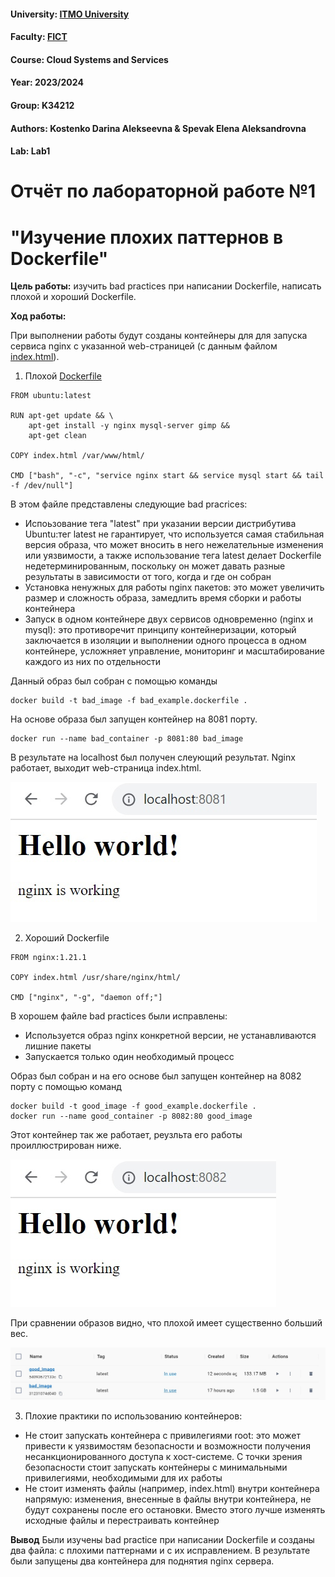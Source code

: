 #### University: [ITMO University](https://##3itmo.ru/ru/)
#### Faculty: [FICT](https://fict.itmo.ru)
#### Course: Cloud Systems and Services
#### Year: 2023/2024
#### Group: K34212
#### Authors: Kostenko Darina Alekseevna & Spevak Elena Aleksandrovna
#### Lab: Lab1

# **Отчёт по лабораторной работе №1**
# "Изучение плохих паттернов в Dockerfile"

**Цель работы:** изучить bad practices при написании Dockerfile, написать плохой и хороший Dockerfile.

**Ход работы:**

При выполнении работы будут созданы контейнеры для для запуска сервиса nginx с указанной web-страницей (с данным файлом [index.html](https://github.com/LenaSpevak/2023-2024_DevOps_Kostenko_Spevak/blob/main/lab1/Dockerfiles/index.html)).


1. Плохой [Dockerfile](https://github.com/LenaSpevak/2023-2024_DevOps_Kostenko_Spevak/blob/main/lab1/Dockerfiles/bad_example.dockerfile)

```
FROM ubuntu:latest

RUN apt-get update && \
    apt-get install -y nginx mysql-server gimp && 
    apt-get clean

COPY index.html /var/www/html/

CMD ["bash", "-c", "service nginx start && service mysql start && tail -f /dev/null"]
```

В этом файле представлены следующие bad pracrices:

- Испоьзование тега "latest" при указании версии дистрибутива Ubuntu:тег latest не гарантирует, что используется самая стабильная версия образа, что может вносить в него нежелательные изменения или уязвимости, а также использование тега latest делает Dockerfile недетерминированным, поскольку он может давать разные результаты в зависимости от того, когда и где он собран
- Установка ненужных для работы nginx пакетов: это может увеличить размер и сложность образа, замедлить время сборки и работы контейнера
- Запуск в одном контейнере двух сервисов одновременно (nginx и mysql): это противоречит принципу контейнеризации, который заключается в изоляции и выполнении одного процесса в одном контейнере, усложняет управление, мониторинг и масштабирование каждого из них по отдельности

Данный образ был собран с помощью команды

```
docker build -t bad_image -f bad_example.dockerfile .
```

На основе образа был запущен контейнер на 8081 порту.

```
docker run --name bad_container -p 8081:80 bad_image
```

В результате на localhost был получен слеующий результат. Nginx работает, выходит web-страница index.html.

![Работа первого контейнера](https://github.com/LenaSpevak/2023-2024_DevOps_Kostenko_Spevak/blob/main/lab1/screenshots/result.jpg)


2. Хороший Dockerfile

```
FROM nginx:1.21.1

COPY index.html /usr/share/nginx/html/

CMD ["nginx", "-g", "daemon off;"]
```

В хорошем файле bad practices были исправлены:
- Используется образ nginx конкретной версии, не устанавливаются лишние пакеты
- Запускается только один необходимый процесс

Образ был собран и на его основе был запущен контейнер на 8082 порту с помощью команд

```
docker build -t good_image -f good_example.dockerfile .
docker run --name good_container -p 8082:80 good_image
```

Этот контейнер так же работает, реузльта его работы проиллюстрирован ниже.

![Работа второго контейнера](https://github.com/LenaSpevak/2023-2024_DevOps_Kostenko_Spevak/blob/main/lab1/screenshots/result2.jpg)

При сравнении образов видно, что плохой имеет существенно больший вес.

![Сравнение контейнеров](https://github.com/LenaSpevak/2023-2024_DevOps_Kostenko_Spevak/blob/main/lab1/screenshots/containers.jpg)

3. Плохие практики по использованию контейнеров:
- Не стоит запускать контейнера с привилегиями root: это может привести к уязвимостям безопасности и возможности получения несанкционированного доступа к хост-системе. С точки зрения безопасности стоит запускать контейнеры с минимальными привилегиями, необходимыми для их работы
- Не стоит изменять файлы (например, index.html) внутри контейнера напрямую: изменения, внесенные в файлы внутри контейнера, не будут сохранены после его остановки. Вместо этого лучше изменять исходные файлы и перестраивать контейнер


**Вывод** 
Были изучены bad practice при написании Dockerfile и созданы два файла: с плохими паттернами и с их исправлением. В результате были запущены два контейнера для поднятия nginx сервера.

